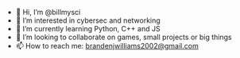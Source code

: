 - 👋 Hi, I’m @billmysci
- 👀 I’m interested in cybersec and networking
- 🌱 I’m currently learning Python, C++ and JS
- 💞️ I’m looking to collaborate on games, small projects or big things
- 📫 How to reach me: brandenjwilliams2002@gmail.com

<!---
billmysci/billmysci is a ✨ special ✨ repository because its `README.md` (this file) appears on your GitHub profile.
You can click the Preview link to take a look at your changes.
--->
